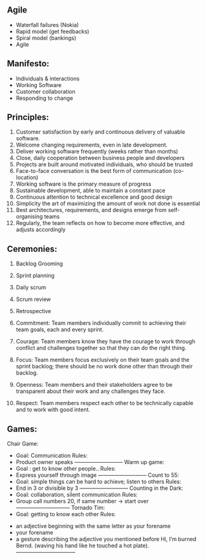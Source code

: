 ## Agile 

- Waterfall failures (Nokia)
- Rapid model (get feedbacks)
- Spiral model (bankings)
- Agile 

## Manifesto:
- Individuals & interactions 
- Working Software 
- Customer collaboration 
- Responding to change 


## Principles:

1. Customer satisfaction by early and continuous delivery of valuable software.
2. Welcome changing requirements, even in late development.
3. Deliver working software frequently (weeks rather than months)
4. Close, daily cooperation between business people and developers
5. Projects are built around motivated individuals, who should be trusted
6. Face-to-face conversation is the best form of communication (co-location)
7. Working software is the primary measure of progress
8. Sustainable development, able to maintain a constant pace
9. Continuous attention to technical excellence and good design
10. Simplicity the art of maximizing the amount of work not done is essential
11. Best architectures, requirements, and designs emerge from self-organising teams
12. Regularly, the team reflects on how to become more effective, and adjusts accordingly

## Ceremonies: 
1. Backlog Grooming
2. Sprint planning
3. Daily scrum
4. Scrum review
5. Retrospective



1. Commitment: Team members individually commit to achieving their team goals, each and every sprint.
2. Courage: Team members know they have the courage to work through conflict and challenges together so that they can do the right thing.
3. Focus: Team members focus exclusively on their team goals and the sprint backlog; there should be no work done other than through their backlog.
4. Openness: Team members and their stakeholders agree to be transparent about their work and any challenges they face.
5. Respect: Team members respect each other to be technically capable and to work with good intent.




## Games:

Chair Game: 
- Goal: Communication
Rules:
- Product owner speaks
—————————
Warm up game: 
- Goal : get to know other people..
Rules: 
- Express yourself through image 
—————————
Count to 55:
- Goal: simple things can be hard to achieve; listen to others
Rules: 
- End in 3 or divisible by 3 
—————————
Counting in the Dark:
- Goal: collaboration, silent communication 
Rules: 
- Group call numbers 20, if same number -> start over 
——————————
Tornado Tim: 
- Goal: getting to know each other
Rules: 
* an adjective beginning with the same letter as your forename
* your forename
* a gesture describing the adjective you mentioned before
Hi, I’m burned Bernd. (waving his hand like he touched a hot plate).
———————————

